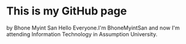 # This is my GitHub page
by Bhone Myint San
Hello Everyone.I'm BhoneMyintSan and now I'm attending Information Technology in Assumption University.
